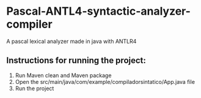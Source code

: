 # Pascal-ANTL4-syntactic-analyzer-compiler
A pascal lexical analyzer made in java with ANTLR4

## Instructions for running the project:
1. Run Maven clean and Maven package
3. Open the src/main/java/com/example/compiladorsintatico/App.java file
4. Run the project

